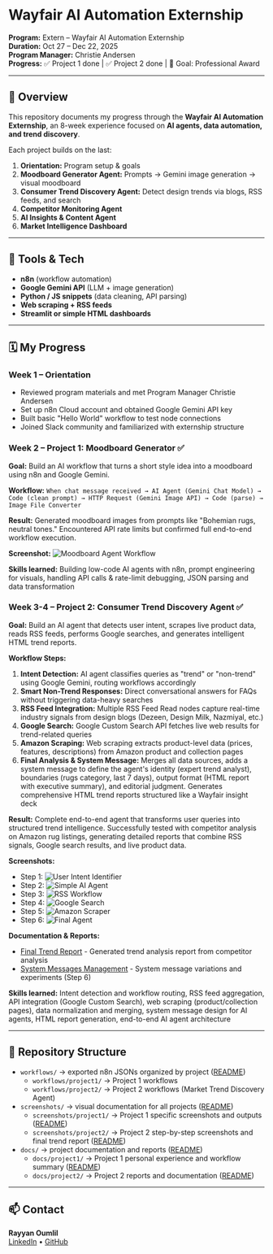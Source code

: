 # Wayfair AI Automation Externship

**Program:** Extern – Wayfair AI Automation Externship  
**Duration:** Oct 27 – Dec 22, 2025  
**Program Manager:** Christie Andersen  
**Progress:** ✅ Project 1 done | ✅ Project 2 done | 🏁 Goal: Professional Award

---

## 📘 Overview

This repository documents my progress through the **Wayfair AI Automation Externship**, an 8-week experience focused on **AI agents, data automation, and trend discovery**.

Each project builds on the last:

1. **Orientation:** Program setup & goals  
2. **Moodboard Generator Agent:** Prompts → Gemini image generation → visual moodboard  
3. **Consumer Trend Discovery Agent:** Detect design trends via blogs, RSS feeds, and search  
4. **Competitor Monitoring Agent**  
5. **AI Insights & Content Agent**  
6. **Market Intelligence Dashboard**

---

## 🧠 Tools & Tech

- **n8n** (workflow automation)
- **Google Gemini API** (LLM + image generation)
- **Python / JS snippets** (data cleaning, API parsing)
- **Web scraping + RSS feeds**
- **Streamlit or simple HTML dashboards**

---

## 🗓 My Progress

### Week 1 – Orientation
- Reviewed program materials and met Program Manager Christie Andersen
- Set up n8n Cloud account and obtained Google Gemini API key
- Built basic "Hello World" workflow to test node connections
- Joined Slack community and familiarized with externship structure

### Week 2 – Project 1: Moodboard Generator ✅
**Goal:** Build an AI workflow that turns a short style idea into a moodboard using n8n and Google Gemini.

**Workflow:** `When chat message received → AI Agent (Gemini Chat Model) → Code (clean prompt) → HTTP Request (Gemini Image API) → Code (parse) → Image File Converter`

**Result:** Generated moodboard images from prompts like "Bohemian rugs, neutral tones." Encountered API rate limits but confirmed full end-to-end workflow execution.

**Screenshot:** ![Moodboard Agent Workflow](./screenshots/project1/moodboard_agent_workflow.png)

**Skills learned:** Building low-code AI agents with n8n, prompt engineering for visuals, handling API calls & rate-limit debugging, JSON parsing and data transformation

### Week 3-4 – Project 2: Consumer Trend Discovery Agent ✅
**Goal:** Build an AI agent that detects user intent, scrapes live product data, reads RSS feeds, performs Google searches, and generates intelligent HTML trend reports.

**Workflow Steps:**
1. **Intent Detection:** AI agent classifies queries as "trend" or "non-trend" using Google Gemini, routing workflows accordingly
2. **Smart Non-Trend Responses:** Direct conversational answers for FAQs without triggering data-heavy searches
3. **RSS Feed Integration:** Multiple RSS Feed Read nodes capture real-time industry signals from design blogs (Dezeen, Design Milk, Nazmiyal, etc.)
4. **Google Search:** Google Custom Search API fetches live web results for trend-related queries
5. **Amazon Scraping:** Web scraping extracts product-level data (prices, features, descriptions) from Amazon product and collection pages
6. **Final Analysis & System Message:** Merges all data sources, adds a system message to define the agent's identity (expert trend analyst), boundaries (rugs category, last 7 days), output format (HTML report with executive summary), and editorial judgment. Generates comprehensive HTML trend reports structured like a Wayfair insight deck

**Result:** Complete end-to-end agent that transforms user queries into structured trend intelligence. Successfully tested with competitor analysis on Amazon rug listings, generating detailed reports that combine RSS signals, Google search results, and live product data.

**Screenshots:**
- Step 1: ![User Intent Identifier](./screenshots/project2/step1_user_intent_identifier.png)
- Step 2: ![Simple AI Agent](./screenshots/project2/step2_simple_ai_agent.png)
- Step 3: ![RSS Workflow](./screenshots/project2/step3_rss_workflow_overview.png)
- Step 4: ![Google Search](./screenshots/project2/step4_google_overview.png)
- Step 5: ![Amazon Scraper](./screenshots/project2/step5_amazon_scraper_workflow.png)
- Step 6: ![Final Agent](./screenshots/project2/step6_final_trend_discovery_agent.png)

**Documentation & Reports:**
- [Final Trend Report](./docs/project2/final_trend_report.pdf) - Generated trend analysis report from competitor analysis
- [System Messages Management](./docs/project2/system_messages_management.pdf) - System message variations and experiments (Step 6)

**Skills learned:** Intent detection and workflow routing, RSS feed aggregation, API integration (Google Custom Search), web scraping (product/collection pages), data normalization and merging, system message design for AI agents, HTML report generation, end-to-end AI agent architecture

---

## 🧾 Repository Structure

- `workflows/` → exported n8n JSONs organized by project ([README](./workflows/README.md))
  - `workflows/project1/` → Project 1 workflows
  - `workflows/project2/` → Project 2 workflows (Market Trend Discovery Agent)
- `screenshots/` → visual documentation for all projects ([README](./screenshots/README.md))
  - `screenshots/project1/` → Project 1 specific screenshots and outputs ([README](./screenshots/project1/README.md))
  - `screenshots/project2/` → Project 2 step-by-step screenshots and final trend report ([README](./screenshots/project2/README.md))
- `docs/` → project documentation and reports ([README](./docs/README.md))
  - `docs/project1/` → Project 1 personal experience and workflow summary ([README](./docs/project1/README.md))
  - `docs/project2/` → Project 2 reports and documentation ([README](./docs/project2/README.md))

---

## 📫 Contact

**Rayyan Oumlil**  
[LinkedIn](https://www.linkedin.com/in/rayyan-oumlil-871b192b6/) • [GitHub](https://github.com/rayyan-oumlil)
